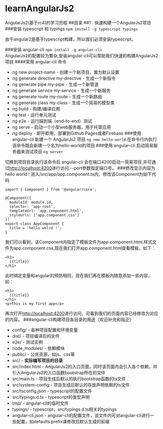 # learnAngularJs2
AngularJs2(基于rc4)的学习历程
##目录
##1 . 快速构建一个AngularJs2项目
###安装 typescript 和 typings
``npm install -g typescript typings``  

由于angular2是基于typescript构建，所以我们必须安装typescript。  

###安装 angular-cli 
``npm install -g angular-cli``  
AngularJs2的配置较为繁杂,安装angular-cli可以帮助我们快速的构建AngularJs2项目
####常用 angular-cli 命令
* ng new project-name - 创建一个新项目，置为默认设置
* ng generate directive my-directive - 生成一个新指令
* ng generate pipe my-pipe - 生成一个新管道
* ng generate service my-service - 生成一个新服务
* ng generate route my-route - 生成一个新路由
* ng generate class my-class - 生成一个简易的模型类
* ng build - 构建/编译应用
* ng test - 运行单元测试
* ng e2e - 运行端到端（end-to-end）测试
* ng serve - 启动一个小型web服务器，用于托管应用
* ng deploy - 即开即用，部署到Github Pages或者Firebase
###使用 angular-cli 新建一个 AngularJs2 项目
``ng new hello-world``
在命令行内执行该命令既会新建一个名为hello-world的项目
###使用 angular-cli 启动简易服务器来测试项目
``ng server``

切换到项目目录执行该命令后 angular-cli 会在端口4200启动一简易项目,并可通过[http://localhost:4200](http://localhost:4200)进行访问,--port参数指定端口号。
###修改显示内容为hello world !
进入/src/app/app.component.ts内，修改该Component为如下代码
```
import { Component } from '@angular/core';

@Component({
  moduleId: module.id,
  selector: 'app-root',
  templateUrl: 'app.component.html',
  styleUrls: ['app.component.css']
})
export class AppComponent {
  title = 'hello wolrd !';
}
```
我们可以看到，该Component内指定了模板文件为app.component.html,样式文件为app.component.css,现在我们打开app.component.html查看模板，如下：
```
<h1>
  {{title}}
</h1>
```
此时绑定变量和angular的预防相同，现在我们再在模板内随意添加一些内容，如：
```
<h1>
  {{title}}
</h1>
<p>this is my first app</p>
```
再次打开[http://localhost:4200](http://localhost:4200)进行访问，可看到我们的页面内容已经修改为对应的内容。
###angular-cli构建项目各目录的用途（欢迎补充和指正）
* config/ - 各种项目配置和环境变量
* dist/ - 项目编译后的文件
* e2e/ - 测试实例
* node_modules/ - 依赖模块
* public/ - 公共资源，如js、css等
* src/ - **实际编写项目的目录**
* src/index.html - AngularJs2的入口页面，同时该页面内会引入各个依赖，并引入AngularJs2的入口函数bootstrap所在的文件
* src/main.ts - 项目生成后默认的执行bootstrap函数的ts文件
* src/system-config - 项目生成后默认的存放声明依赖的ts文件
* src/tsconfig.json - typescript的配置文件
* src/typings.d.ts - typescript的类型声明
* tmp/ - angular-cli的临时文件
* typings/ - typescript，src/typings.d.ts相关的typings
* angular-cli.json - angular-cli的配置文件，该文件内可对angular-cli进行一些配置，如defaults.prefix课修改后默认生成的前缀

